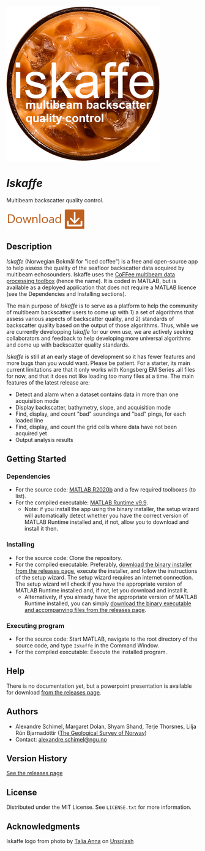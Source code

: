 ![alt text](https://github.com/alexschimel/Iskaffe/blob/main/Iskaffe_resources/splash.png?raw=true)

# *Iskaffe* 

Multibeam backscatter quality control.

[![](https://github.com/alexschimel/Iskaffe/blob/main/Iskaffe_resources/download.png?raw=true)](https://github.com/alexschimel/Iskaffe/releases/download/v0.1.2/iskaffe_v012_setup.exe)

## Description

*Iskaffe* (Norwegian Bokmål for "iced coffee") is a free and open-source app to help assess the quality of the seafloor backscatter data acquired by multibeam echosounders. Iskaffe uses the [CoFFee multibeam data processing toolbox](https://github.com/alexschimel/CoFFee) (hence the name). It is coded in MATLAB, but is available as a deployed application that does not require a MATLAB licence (see the Dependencies and Installing sections).

The main purpose of *Iskaffe* is to serve as a platform to help the community of multibeam backscatter users to come up with 1) a set of algorithms that assess various aspects of backscatter quality, and 2) standards of backscatter quality based on the output of those algorithms. Thus, while we are currently developping *Iskaffe* for our own use, we are actively seeking collaborators and feedback to help developing more universal algorithms and come up with backscatter quality standards.

*Iskaffe* is still at an early stage of development so it has fewer features and more bugs than you would want. Please be patient. For a starter, its main current limitations are that it only works with Kongsberg EM Series .all files for now, and that it does not like loading too many files at a time. The main features of the latest release are:
* Detect and alarm when a dataset contains data in more than one acquisition mode
* Display backscatter, bathymetry, slope, and acquisition mode
* Find, display, and count "bad" soundings and "bad" pings, for each loaded line
* Find, display, and count the grid cells where data have not been acquired yet
* Output analysis results

## Getting Started

### Dependencies

* For the source code: [MATLAB R2020b](https://au.mathworks.com/products/get-matlab.html) and a few required toolboxes (to list).
* For the compiled executable: [MATLAB Runtime v9.9](https://au.mathworks.com/products/compiler/matlab-runtime.html).
  * Note: if you install the app using the binary installer, the setup wizard will automatically detect whether you have the correct version of MATLAB Runtime installed and, if not, allow you to download and install it then.

### Installing

* For the source code: Clone the repository.
* For the compiled executable: Preferably, [download the binary installer from the releases page](https://github.com/alexschimel/Iskaffe/releases), execute the installer, and follow the instructions of the setup wizard. The setup wizard requires an internet connection. The setup wizard will check if you have the appropriate version of MATLAB Runtime installed and, if not, let you download and install it.
  * Alternatively, if you already have the appropriate version of MATLAB Runtime installed, you can simply [download the binary executable and accompanying files from the releases page](https://github.com/alexschimel/Iskaffe/releases).

### Executing program

* For the source code: Start MATLAB, navigate to the root directory of the source code, and type `Iskaffe` in the Command Window.
* For the compiled executable: Execute the installed program.

## Help

There is no documentation yet, but a powerpoint presentation is available for download [from the releases page](https://github.com/alexschimel/Iskaffe/releases).

## Authors

* Alexandre Schimel, Margaret Dolan, Shyam Shand, Terje Thorsnes, Lilja Rún Bjarnadóttir ([The Geological Survey of Norway](https://www.ngu.no))
* Contact: alexandre.schimel@ngu.no

## Version History

[See the releases page](https://github.com/alexschimel/Iskaffe/releases)

## License

Distributed under the MIT License. See `LICENSE.txt` for more information.

## Acknowledgments

Iskaffe logo from photo by [Talia Anna](https://unsplash.com/photos/kZt3uHtIyiI) on [Unsplash](https://unsplash.com)

